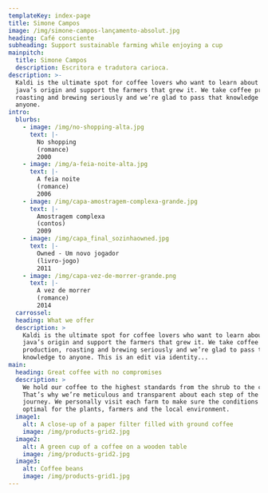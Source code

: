 ```yaml
---
templateKey: index-page
title: Simone Campos
image: /img/simone-campos-lançamento-absolut.jpg
heading: Café consciente
subheading: Support sustainable farming while enjoying a cup
mainpitch:
  title: Simone Campos
  description: Escritora e tradutora carioca.
description: >-
  Kaldi is the ultimate spot for coffee lovers who want to learn about their
  java’s origin and support the farmers that grew it. We take coffee production,
  roasting and brewing seriously and we’re glad to pass that knowledge to
  anyone.
intro:
  blurbs:
    - image: /img/no-shopping-alta.jpg
      text: |-
        No shopping
        (romance)
        2000
    - image: /img/a-feia-noite-alta.jpg
      text: |-
        A feia noite
        (romance)
        2006
    - image: /img/capa-amostragem-complexa-grande.jpg
      text: |-
        Amostragem complexa
        (contos)
        2009
    - image: /img/capa_final_sozinhaowned.jpg
      text: |-
        Owned - Um novo jogador
        (livro-jogo)
        2011
    - image: /img/capa-vez-de-morrer-grande.png
      text: |-
        A vez de morrer
        (romance)
        2014
  carrossel:
  heading: What we offer
  description: >
    Kaldi is the ultimate spot for coffee lovers who want to learn about their
    java’s origin and support the farmers that grew it. We take coffee
    production, roasting and brewing seriously and we’re glad to pass that
    knowledge to anyone. This is an edit via identity...
main:
  heading: Great coffee with no compromises
  description: >
    We hold our coffee to the highest standards from the shrub to the cup.
    That’s why we’re meticulous and transparent about each step of the coffee’s
    journey. We personally visit each farm to make sure the conditions are
    optimal for the plants, farmers and the local environment.
  image1:
    alt: A close-up of a paper filter filled with ground coffee
    image: /img/products-grid2.jpg
  image2:
    alt: A green cup of a coffee on a wooden table
    image: /img/products-grid2.jpg
  image3:
    alt: Coffee beans
    image: /img/products-grid1.jpg
---
```


